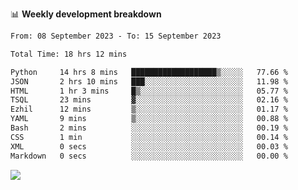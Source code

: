 📊 **Weekly development breakdown**
<!--START_SECTION:waka-->

```txt
From: 08 September 2023 - To: 15 September 2023

Total Time: 18 hrs 12 mins

Python     14 hrs 8 mins   ███████████████████▒░░░░░   77.66 %
JSON       2 hrs 10 mins   ███░░░░░░░░░░░░░░░░░░░░░░   11.98 %
HTML       1 hr 3 mins     █▒░░░░░░░░░░░░░░░░░░░░░░░   05.77 %
TSQL       23 mins         ▓░░░░░░░░░░░░░░░░░░░░░░░░   02.16 %
Ezhil      12 mins         ▒░░░░░░░░░░░░░░░░░░░░░░░░   01.17 %
YAML       9 mins          ▒░░░░░░░░░░░░░░░░░░░░░░░░   00.88 %
Bash       2 mins          ░░░░░░░░░░░░░░░░░░░░░░░░░   00.19 %
CSS        1 min           ░░░░░░░░░░░░░░░░░░░░░░░░░   00.14 %
XML        0 secs          ░░░░░░░░░░░░░░░░░░░░░░░░░   00.03 %
Markdown   0 secs          ░░░░░░░░░░░░░░░░░░░░░░░░░   00.00 %
```

<!--END_SECTION:waka-->
![](https://komarev.com/ghpvc/?username=callanwu)
